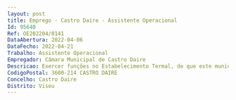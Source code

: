 ```yaml
--- 
layout: post
title: Emprego - Castro Daire - Assistente Operacional
Id: 95640
Ref: OE202204/0141
DataAbertura: 2022-04-06
DataFecho: 2022-04-21
Trabalho: Assistente Operacional
Empregador: Câmara Municipal de Castro Daire
Descricao: Exercer funções no Estabelecimento Termal, de que este município é concessionário.
CodigoPostal: 3600-214 CASTRO DAIRE
Concelho: Castro Daire
Distrito: Viseu
--- 
```

